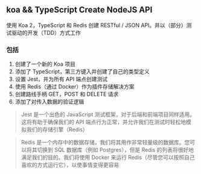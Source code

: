 ## koa && TypeScript Create NodeJS API

使用 Koa 2，TypeScript 和 Redis 创建 RESTful / JSON API。并以（部分）测试驱动的开发（TDD）方式工作

### 包括

1. 创建了一个新的 Koa 项目
2. 添加了 TypeScript，第三方键入并创建了自己的类型定义
3. 设置 Jest，并为所有 API 端点创建测试
4. 使用 Redis（通过 Docker）作为插件存储解决方案
5. 创建路线手柄 GET，POST 和 DELETE 请求
6. 添加了对传入数据的验证逻辑

> Jest 是一个出色的 JavaScript 测试框架，对于后端和前端项目同样适用。这将有助于确保我们的 API 端点行为正常，并允许我们在测试时轻松地模拟我们的存储引擎（Redis）

> Redis 是一个内存中的数据存储，我们将其用作非常轻量级的数据库。您可以将其切换到 SQL 数据库（例如 Postgres），但是 Redis 的列表将很好地满足我们的目的。我们将使用 Docker 来运行 Redis（尽管您可以按照自己喜欢的方式运行它），以使事情变得更容易
